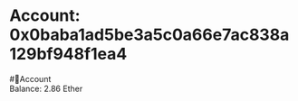 
Account: 0x0baba1ad5be3a5c0a66e7ac838a129bf948f1ea4
===================================================
  
#📜Account  
Balance: 2.86 Ether